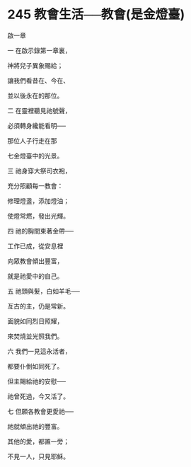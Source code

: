 # 245 教會生活──教會(是金燈臺)

啟一章

一 在啟示錄第一章裏，

神將兒子異象賜給；

讓我們看昔在、今在、

並以後永在的那位。

二 在靈裡聽見祂號聲，

必須轉身纔能看明──

那位人子行走在那

七金燈臺中的光景。

三 祂身穿大祭司衣袍，

充分照顧每一教會：

修理燈盞，添加燈油；

使燈常燃，發出光輝。

四 祂的胸間束著金帶──

工作已成，從安息裡

向眾教會傾出豐富，

就是祂愛中的自己。

五 祂頭與髮，白如羊毛──

亙古的主，仍是常新。

面貌如同烈日照耀，

來焚燒並光照我們。

六 我們一見這永活者，

都要仆倒如同死了。

但主賜給祂的安慰──

祂曾死過，今又活了。

七 但願各教會更愛祂──

祂就傾出祂的豐富。

其他的愛，都置一旁；

不見一人，只見耶穌。

